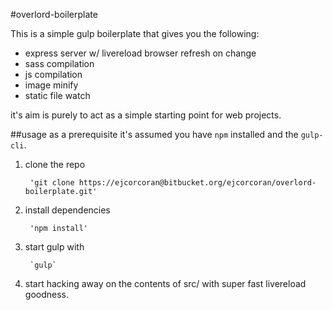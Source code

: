 #overlord-boilerplate

This is a simple gulp boilerplate that gives you the following:

* express server w/ livereload browser refresh on change
* sass compilation
* js compilation
* image minify
* static file watch

it's aim is purely to act as a simple starting point for web projects.

##usage
as a prerequisite it's assumed you have `npm` installed and the `gulp-cli`.

1. clone the repo

		'git clone https://ejcorcoran@bitbucket.org/ejcorcoran/overlord-boilerplate.git'

2. install dependencies

		'npm install'

3. start gulp with
		
		`gulp`

4. start hacking away on the contents of src/ with super fast livereload goodness.